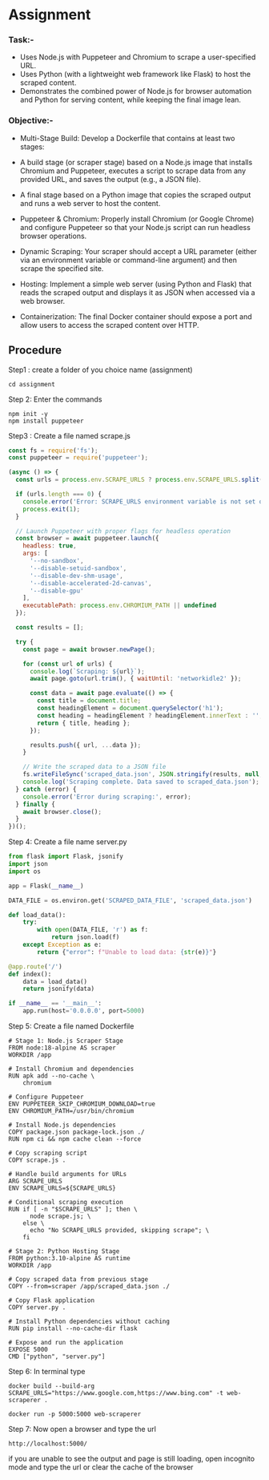 # Assignment
### Task:-
- Uses Node.js with Puppeteer and Chromium to scrape a user-specified URL.
- Uses Python (with a lightweight web framework like Flask) to host the scraped
content.
- Demonstrates the combined power of Node.js for browser automation and Python
for serving content, while keeping the final image lean.
### Objective:-
- Multi-Stage Build: Develop a Dockerfile that contains at least two stages:
- A build stage (or scraper stage) based on a Node.js image that installs
Chromium and Puppeteer, executes a script to scrape data from any provided
URL, and saves the output (e.g., a JSON file).
- A final stage based on a Python image that copies the scraped output and runs
a web server to host the content.

- Puppeteer & Chromium: Properly install Chromium (or Google Chrome) and configure
Puppeteer so that your Node.js script can run headless browser operations.
- Dynamic Scraping: Your scraper should accept a URL parameter (either via an
environment variable or command-line argument) and then scrape the specified site.
- Hosting: Implement a simple web server (using Python and Flask) that reads the
scraped output and displays it as JSON when accessed via a web browser.
- Containerization: The final Docker container should expose a port and allow users to
access the scraped content over HTTP.

## Procedure
<p>Step1 : create a folder of you choice name (assignment)
  
```Shell
cd assignment
```
<p>Step 2: Enter the commands</p>

```Shell
npm init -y 
npm install puppeteer
```
<p>Step3 : Create a file named scrape.js</p>

```Javascript
const fs = require('fs');
const puppeteer = require('puppeteer');

(async () => {
  const urls = process.env.SCRAPE_URLS ? process.env.SCRAPE_URLS.split(',') : [];

  if (urls.length === 0) {
    console.error('Error: SCRAPE_URLS environment variable is not set or empty.');
    process.exit(1);
  }

  // Launch Puppeteer with proper flags for headless operation
  const browser = await puppeteer.launch({
    headless: true,
    args: [
      '--no-sandbox',
      '--disable-setuid-sandbox',
      '--disable-dev-shm-usage',
      '--disable-accelerated-2d-canvas',
      '--disable-gpu'
    ],
    executablePath: process.env.CHROMIUM_PATH || undefined
  });

  const results = [];

  try {
    const page = await browser.newPage();

    for (const url of urls) {
      console.log(`Scraping: ${url}`);
      await page.goto(url.trim(), { waitUntil: 'networkidle2' });

      const data = await page.evaluate(() => {
        const title = document.title;
        const headingElement = document.querySelector('h1');
        const heading = headingElement ? headingElement.innerText : '';
        return { title, heading };
      });

      results.push({ url, ...data });
    }

    // Write the scraped data to a JSON file
    fs.writeFileSync('scraped_data.json', JSON.stringify(results, null, 2));
    console.log('Scraping complete. Data saved to scraped_data.json');
  } catch (error) {
    console.error('Error during scraping:', error);
  } finally {
    await browser.close();
  }
})();
```

<p>Step 4: Create a file name server.py</p>

```python
from flask import Flask, jsonify
import json
import os

app = Flask(__name__)

DATA_FILE = os.environ.get('SCRAPED_DATA_FILE', 'scraped_data.json')

def load_data():
    try:
        with open(DATA_FILE, 'r') as f:
            return json.load(f)
    except Exception as e:
        return {"error": f"Unable to load data: {str(e)}"}

@app.route('/')
def index():
    data = load_data()
    return jsonify(data)

if __name__ == '__main__':
    app.run(host='0.0.0.0', port=5000)

```
<p>Step 5: Create a file named Dockerfile</p>

``` Shell
# Stage 1: Node.js Scraper Stage
FROM node:18-alpine AS scraper
WORKDIR /app

# Install Chromium and dependencies
RUN apk add --no-cache \
    chromium 

# Configure Puppeteer
ENV PUPPETEER_SKIP_CHROMIUM_DOWNLOAD=true
ENV CHROMIUM_PATH=/usr/bin/chromium

# Install Node.js dependencies
COPY package.json package-lock.json ./
RUN npm ci && npm cache clean --force

# Copy scraping script
COPY scrape.js .

# Handle build arguments for URLs
ARG SCRAPE_URLS
ENV SCRAPE_URLS=${SCRAPE_URLS}

# Conditional scraping execution
RUN if [ -n "$SCRAPE_URLS" ]; then \
      node scrape.js; \
    else \
      echo "No SCRAPE_URLS provided, skipping scrape"; \
    fi

# Stage 2: Python Hosting Stage
FROM python:3.10-alpine AS runtime
WORKDIR /app

# Copy scraped data from previous stage
COPY --from=scraper /app/scraped_data.json ./

# Copy Flask application
COPY server.py .

# Install Python dependencies without caching
RUN pip install --no-cache-dir flask

# Expose and run the application
EXPOSE 5000
CMD ["python", "server.py"]
```
<p>Step 6: In terminal type</p>

``` Shell
docker build --build-arg SCRAPE_URLS="https://www.google.com,https://www.bing.com" -t web-scraperer .
```

``` Shell
docker run -p 5000:5000 web-scraperer
```


<p>Step 7: Now open a browser and type the url</p>

``` url
http://localhost:5000/
```
if you are unable to see the output and page is still loading, open incognito mode and type the url or clear the cache of the browser
